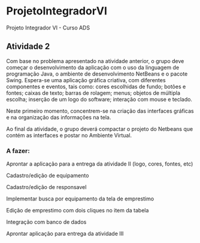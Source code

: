 # ProjetoIntegradorVI
 Projeto Integrador VI - Curso ADS

## Atividade 2
 Com base no problema apresentado na atividade anterior, o grupo deve começar o desenvolvimento da aplicação com o uso da linguagem de programação Java, o ambiente de desenvolvimento NetBeans e o pacote Swing. Espera-se uma aplicação gráfica criativa, com diferentes componentes e eventos, tais como: cores escolhidas de fundo; botões e fontes; caixas de texto; barras de rolagem; menus; objetos de múltipla escolha; inserção de um logo do software; interação com mouse e teclado.

 Neste primeiro momento, concentrem-se na criação das interfaces gráficas e na organização das informações na tela. 

 Ao final da atividade, o grupo deverá compactar o projeto do Netbeans que contém as interfaces e postar no Ambiente Virtual.


### A fazer:
 Aprontar a aplicação para a entrega da atividade II (logo, cores, fontes, etc)

 Cadastro/edição de equipamento
 
 Cadastro/edição de responsavel
 
 Implementar busca por equipamento da tela de emprestimo
 
 Edição de emprestimo com dois cliques no item da tabela
 
 Integração com banco de dados

 Aprontar aplicação para entrega da atividade III
 
 
